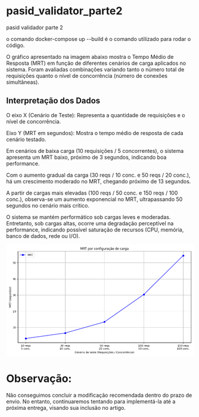 # pasid_validator_parte2
pasid validador parte 2

o comando docker-compose up --build é o comando utilizado para rodar o código.

O gráfico apresentado na imagem abaixo mostra o Tempo Médio de Resposta (MRT) em função de diferentes cenários de carga aplicados no sistema. Foram avaliadas combinações variando tanto o número total de requisições quanto o nível de concorrência (número de conexões simultâneas).

## Interpretação dos Dados

O eixo X (Cenário de Teste): Representa a quantidade de requisições e o nível de concorrência.

Eixo Y (MRT em segundos): Mostra o tempo médio de resposta de cada cenário testado.

Em cenários de baixa carga (10 requisições / 5 concorrentes), o sistema apresenta um MRT baixo, próximo de 3 segundos, indicando boa performance.

Com o aumento gradual da carga (30 reqs / 10 conc. e 50 reqs / 20 conc.), há um crescimento moderado no MRT, chegando próximo de 13 segundos.

A partir de cargas mais elevadas (100 reqs / 50 conc. e 150 reqs / 100 conc.), observa-se um aumento exponencial no MRT, ultrapassando 50 segundos no cenário mais crítico.

O sistema se mantém performático sob cargas leves e moderadas. Entretanto, sob cargas altas, ocorre uma degradação perceptível na performance, indicando possível saturação de recursos (CPU, memória, banco de dados, rede ou I/O).

![grafico](./graficos/print.png)

# Observação:
Não conseguimos concluir a modificação recomendada dentro do prazo de envio. No entanto, continuaremos tentando para implementá-la até a próxima entrega, visando sua inclusão no artigo. 


